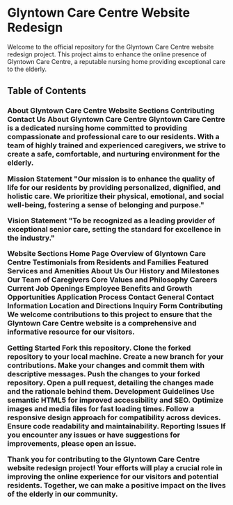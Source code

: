 <h1>Glyntown Care Centre Website Redesign</h1>
<p>Welcome to the official repository for the Glyntown Care Centre website redesign project. This project aims to enhance the online presence of Glyntown Care Centre, a reputable nursing home providing exceptional care to the elderly.</p>

<h2>Table of Contents</h2>
<h3>About Glyntown Care Centre
Website Sections
Contributing
Contact Us
About Glyntown Care Centre
Glyntown Care Centre is a dedicated nursing home committed to providing compassionate and professional care to our residents. With a team of highly trained and experienced caregivers, we strive to create a safe, comfortable, and nurturing environment for the elderly.

Mission Statement
"Our mission is to enhance the quality of life for our residents by providing personalized, dignified, and holistic care. We prioritize their physical, emotional, and social well-being, fostering a sense of belonging and purpose."

Vision Statement
"To be recognized as a leading provider of exceptional senior care, setting the standard for excellence in the industry."

Website Sections
Home Page
Overview of Glyntown Care Centre
Testimonials from Residents and Families
Featured Services and Amenities
About Us
Our History and Milestones
Our Team of Caregivers
Core Values and Philosophy
Careers
Current Job Openings
Employee Benefits and Growth Opportunities
Application Process
Contact
General Contact Information
Location and Directions
Inquiry Form
Contributing
We welcome contributions to this project to ensure that the Glyntown Care Centre website is a comprehensive and informative resource for our visitors.

Getting Started
Fork this repository.
Clone the forked repository to your local machine.
Create a new branch for your contributions.
Make your changes and commit them with descriptive messages.
Push the changes to your forked repository.
Open a pull request, detailing the changes made and the rationale behind them.
Development Guidelines
Use semantic HTML5 for improved accessibility and SEO.
Optimize images and media files for fast loading times.
Follow a responsive design approach for compatibility across devices.
Ensure code readability and maintainability.
Reporting Issues
If you encounter any issues or have suggestions for improvements, please open an issue.



Thank you for contributing to the Glyntown Care Centre website redesign project! Your efforts will play a crucial role in improving the online experience for our visitors and potential residents. Together, we can make a positive impact on the lives of the elderly in our community.
